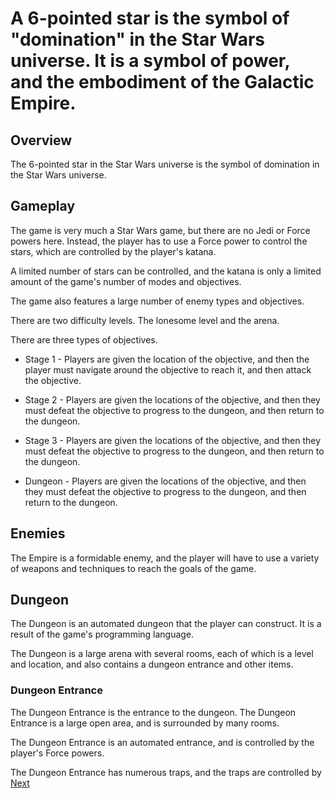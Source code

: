 # A 6-pointed star is the symbol of "domination" in the Star Wars universe. It is a symbol of power, and the embodiment of the Galactic Empire.

## Overview

The 6-pointed star in the Star Wars universe is the symbol of domination in the Star Wars universe.

## Gameplay

The game is very much a Star Wars game, but there are no Jedi or Force powers here. Instead, the player has to use a Force power to control the stars, which are controlled by the player's katana.

A limited number of stars can be controlled, and the katana is only a limited amount of the game's number of modes and objectives.

The game also features a large number of enemy types and objectives.

There are two difficulty levels. The lonesome level and the arena.

There are three types of objectives.

*   Stage 1 - Players are given the location of the objective, and then the player must navigate around the objective to reach it, and then attack the objective.

*   Stage 2 - Players are given the locations of the objective, and then they must defeat the objective to progress to the dungeon, and then return to the dungeon.

*   Stage 3 - Players are given the locations of the objective, and then they must defeat the objective to progress to the dungeon, and then return to the dungeon.

*   Dungeon - Players are given the locations of the objective, and then they must defeat the objective to progress to the dungeon, and then return to the dungeon.

## Enemies

The Empire is a formidable enemy, and the player will have to use a variety of weapons and techniques to reach the goals of the game.

## Dungeon

The Dungeon is an automated dungeon that the player can construct. It is a result of the game's programming language.

The Dungeon is a large arena with several rooms, each of which is a level and location, and also contains a dungeon entrance and other items.

### Dungeon Entrance

The Dungeon Entrance is the entrance to the dungeon. The Dungeon Entrance is a large open area, and is surrounded by many rooms.

The Dungeon Entrance is an automated entrance, and is controlled by the player's Force powers.

The Dungeon Entrance has numerous traps, and the traps are controlled by
[Next](340.md)